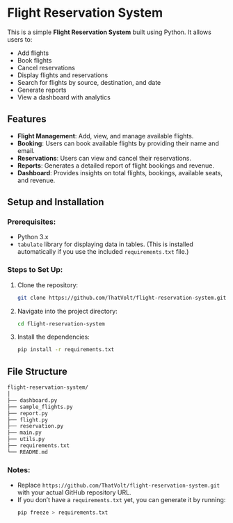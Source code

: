 # Flight Reservation System

This is a simple **Flight Reservation System** built using Python. It allows users to:

- Add flights
- Book flights
- Cancel reservations
- Display flights and reservations
- Search for flights by source, destination, and date
- Generate reports
- View a dashboard with analytics

## Features

- **Flight Management**: Add, view, and manage available flights.
- **Booking**: Users can book available flights by providing their name and email.
- **Reservations**: Users can view and cancel their reservations.
- **Reports**: Generates a detailed report of flight bookings and revenue.
- **Dashboard**: Provides insights on total flights, bookings, available seats, and revenue.

## Setup and Installation

### Prerequisites:

- Python 3.x
- `tabulate` library for displaying data in tables. (This is installed automatically if you use the included `requirements.txt` file.)

### Steps to Set Up:

1. Clone the repository:
   ```bash
   git clone https://github.com/ThatVolt/flight-reservation-system.git
   ```
2. Navigate into the project directory:
   ```bash
   cd flight-reservation-system
   ```
3. Install the dependencies:
   ```bash
   pip install -r requirements.txt
   ```

## File Structure

```bash
flight-reservation-system/
│
├── dashboard.py
├── sample_flights.py
├── report.py
├── flight.py
├── reservation.py
├── main.py
├── utils.py
├── requirements.txt
└── README.md
```


### Notes:
- Replace `https://github.com/ThatVolt/flight-reservation-system.git` with your actual GitHub repository URL.
- If you don’t have a `requirements.txt` yet, you can generate it by running:
  ```bash
  pip freeze > requirements.txt
